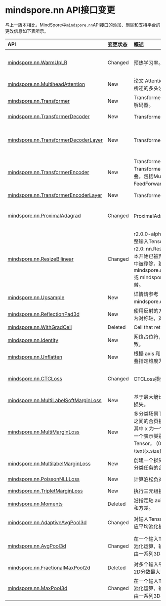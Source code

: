 # mindspore.nn API接口变更

与上一版本相比，MindSpore中`mindspore.nn`API接口的添加、删除和支持平台的更改信息如下表所示。

|API|变更状态|概述|支持平台|类别
|:----|:----|:----|:----|:----
[mindspore.nn.WarmUpLR](https://mindspore.cn/docs/zh-CN/r2.0/api_python/nn/mindspore.nn.WarmUpLR.html#mindspore.nn.WarmUpLR)|Changed|预热学习率。|r2.0.0-alpha: Ascend/GPU => r2.0: Ascend/GPU/CPU|LearningRateSchedule类
[mindspore.nn.MultiheadAttention](https://mindspore.cn/docs/zh-CN/r2.0/api_python/nn/mindspore.nn.MultiheadAttention.html#mindspore.nn.MultiheadAttention)|New|论文 Attention Is All You Need 中所述的多头注意力的实现。|r2.0: Ascend/GPU/CPU|Transformer层
[mindspore.nn.Transformer](https://mindspore.cn/docs/zh-CN/r2.0/api_python/nn/mindspore.nn.Transformer.html#mindspore.nn.Transformer)|New|Transformer模块，包括编码器和解码器。|r2.0: Ascend/GPU/CPU|Transformer层
[mindspore.nn.TransformerDecoder](https://mindspore.cn/docs/zh-CN/r2.0/api_python/nn/mindspore.nn.TransformerDecoder.html#mindspore.nn.TransformerDecoder)|New|Transformer的解码器。|r2.0: Ascend/GPU/CPU|Transformer层
[mindspore.nn.TransformerDecoderLayer](https://mindspore.cn/docs/zh-CN/r2.0/api_python/nn/mindspore.nn.TransformerDecoderLayer.html#mindspore.nn.TransformerDecoderLayer)|New|Transformer的解码器层。|r2.0.0-alpha: r2.0.0-alpha: r2.0.0-alpha: r2.0: Ascend/GPU/CPU|Transformer层
[mindspore.nn.TransformerEncoder](https://mindspore.cn/docs/zh-CN/r2.0/api_python/nn/mindspore.nn.TransformerEncoder.html#mindspore.nn.TransformerEncoder)|New|Transformer编码器模块，多层 TransformerEncoderLayer 的堆叠，包括MultiheadAttention层和FeedForward层。|r2.0: Ascend/GPU/CPU|Transformer层
[mindspore.nn.TransformerEncoderLayer](https://mindspore.cn/docs/zh-CN/r2.0/api_python/nn/mindspore.nn.TransformerEncoderLayer.html#mindspore.nn.TransformerEncoderLayer)|New|Transformer的编码器层。|r2.0: Ascend/GPU/CPU|Transformer层
[mindspore.nn.ProximalAdagrad](https://mindspore.cn/docs/zh-CN/r2.0/api_python/nn/mindspore.nn.ProximalAdagrad.html#mindspore.nn.ProximalAdagrad)|Changed|ProximalAdagrad算法的实现。|r2.0.0-alpha: Ascend/GPU/CPU => r2.0: Ascend/GPU|优化器
[mindspore.nn.ResizeBilinear](https://mindspore.cn/docs/zh-CN/r2.0/api_python/nn/mindspore.nn.ResizeBilinear.html#mindspore.nn.ResizeBilinear)|Changed|r2.0.0-alpha: 使用双线性插值调整输入Tensor为指定的大小。 => r2.0: nn.ResizeBilinear 从2.0版本开始已被弃用，并将在未来版本中被移除，建议使用 mindspore.ops.ResizeBilinearV2 或 mindspore.ops.interpolate 代替。|r2.0.0-alpha: Ascend/CPU/GPU => r2.0: |图像处理层
[mindspore.nn.Upsample](https://mindspore.cn/docs/zh-CN/r2.0/api_python/nn/mindspore.nn.Upsample.html#mindspore.nn.Upsample)|New|详情请参考 mindspore.ops.interpolate() 。|r2.0: Ascend/GPU/CPU|图像处理层
[mindspore.nn.ReflectionPad3d](https://mindspore.cn/docs/zh-CN/r2.0/api_python/nn/mindspore.nn.ReflectionPad3d.html#mindspore.nn.ReflectionPad3d)|New|使用反射的方式，以 input 的边界为对称轴，对 input 进行填充。|r2.0: Ascend/GPU/CPU|填充层
[mindspore.nn.WithGradCell](https://mindspore.cn/docs/zh-CN/r2.0.0-alpha/api_python/nn/mindspore.nn.WithGradCell.html#mindspore.nn.WithGradCell)|Deleted|Cell that returns the gradients.|Ascend/GPU/CPU|封装层
[mindspore.nn.Identity](https://mindspore.cn/docs/zh-CN/r2.0/api_python/nn/mindspore.nn.Identity.html#mindspore.nn.Identity)|New|网络占位符，返回与输入完全一致。|r2.0: Ascend/GPU/CPU|工具
[mindspore.nn.Unflatten](https://mindspore.cn/docs/zh-CN/r2.0/api_python/nn/mindspore.nn.Unflatten.html#mindspore.nn.Unflatten)|New|根据 axis 和 unflattened_size 折叠指定维度为给定形状。|r2.0: Ascend/GPU/CPU|工具
[mindspore.nn.CTCLoss](https://mindspore.cn/docs/zh-CN/r2.0/api_python/nn/mindspore.nn.CTCLoss.html#mindspore.nn.CTCLoss)|Changed|CTCLoss损失函数。|r2.0.0-alpha: Ascend/CPU => r2.0: Ascend/GPU/CPU|损失函数
[mindspore.nn.MultiLabelSoftMarginLoss](https://mindspore.cn/docs/zh-CN/r2.0/api_python/nn/mindspore.nn.MultiLabelSoftMarginLoss.html#mindspore.nn.MultiLabelSoftMarginLoss)|New|基于最大熵计算用于多标签优化的损失。|r2.0: Ascend/GPU/CPU|损失函数
[mindspore.nn.MultiMarginLoss](https://mindspore.cn/docs/zh-CN/r2.0/api_python/nn/mindspore.nn.MultiMarginLoss.html#mindspore.nn.MultiMarginLoss)|New|多分类场景下用于计算 \(x\) 和 \(y\) 之间的合页损失（Hinge Loss），其中 x 为一个2-D Tensor，y 为一个表示类别索引的1-D Tensor， \(0 \leq y \leq \text{x.size}(1)-1\)。|r2.0: Ascend/GPU/CPU|损失函数
[mindspore.nn.MultilabelMarginLoss](https://mindspore.cn/docs/zh-CN/r2.0/api_python/nn/mindspore.nn.MultilabelMarginLoss.html#mindspore.nn.MultilabelMarginLoss)|New|创建一个损失函数，用于最小化多分类任务的合页损失。|r2.0: Ascend/GPU|损失函数
[mindspore.nn.PoissonNLLLoss](https://mindspore.cn/docs/zh-CN/r2.0/api_python/nn/mindspore.nn.PoissonNLLLoss.html#mindspore.nn.PoissonNLLLoss)|New|计算泊松负对数似然损失。|r2.0: Ascend/GPU/CPU|损失函数
[mindspore.nn.TripletMarginLoss](https://mindspore.cn/docs/zh-CN/r2.0/api_python/nn/mindspore.nn.TripletMarginLoss.html#mindspore.nn.TripletMarginLoss)|New|执行三元组损失函数的操作。|r2.0: GPU|损失函数
[mindspore.nn.Moments](https://mindspore.cn/docs/zh-CN/r2.0.0-alpha/api_python/nn/mindspore.nn.Moments.html#mindspore.nn.Moments)|Deleted|沿指定轴 axis 计算输入 x 的均值和方差。|Ascend/GPU/CPU|数学运算
[mindspore.nn.AdaptiveAvgPool3d](https://mindspore.cn/docs/zh-CN/r2.0/api_python/nn/mindspore.nn.AdaptiveAvgPool3d.html#mindspore.nn.AdaptiveAvgPool3d)|Changed|对输入Tensor，提供三维的自适应平均池化操作。|r2.0.0-alpha: GPU => r2.0: Ascend/GPU/CPU|池化层
[mindspore.nn.AvgPool3d](https://mindspore.cn/docs/zh-CN/r2.0/api_python/nn/mindspore.nn.AvgPool3d.html#mindspore.nn.AvgPool3d)|Changed|在一个输入Tensor上应用3D平均池化运算，输入Tensor可看成是由一系列3D平面组成的。|r2.0.0-alpha: Ascend/CPU => r2.0: Ascend/GPU/CPU|池化层
[mindspore.nn.FractionalMaxPool2d](https://mindspore.cn/docs/zh-CN/r2.0.0-alpha/api_python/nn/mindspore.nn.FractionalMaxPool2d.html#mindspore.nn.FractionalMaxPool2d)|Deleted|对多个输入平面组成的输入上应用2D分数最大池化。|CPU|池化层
[mindspore.nn.MaxPool3d](https://mindspore.cn/docs/zh-CN/r2.0/api_python/nn/mindspore.nn.MaxPool3d.html#mindspore.nn.MaxPool3d)|Changed|在一个输入Tensor上应用3D最大池化运算，输入Tensor可看成是由一系列3D平面组成的。|r2.0.0-alpha: GPU => r2.0: Ascend/GPU/CPU|池化层
